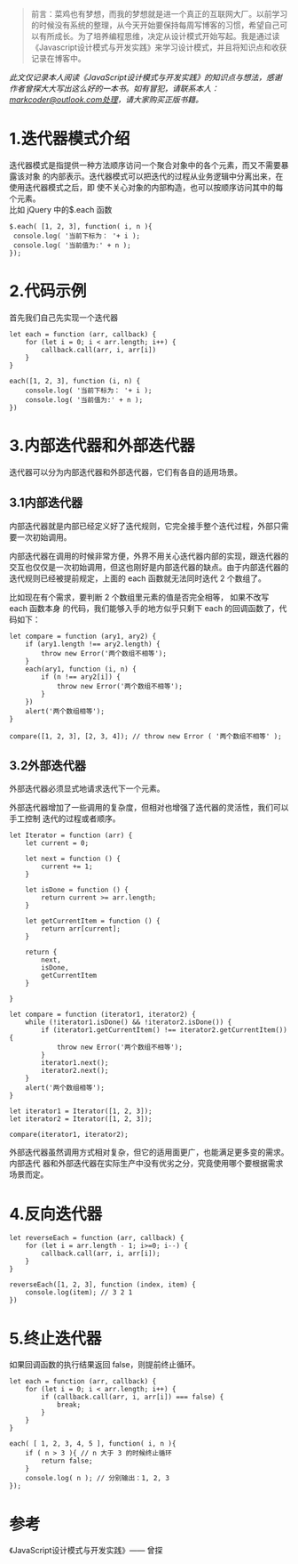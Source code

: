 >前言：菜鸡也有梦想，而我的梦想就是进一个真正的互联网大厂。以前学习的时候没有系统的整理，从今天开始要保持每周写博客的习惯，希望自己可以有所成长。为了培养编程思维，决定从设计模式开始写起。我是通过读《Javascript设计模式与开发实践》来学习设计模式，并且将知识点和收获记录在博客中。


<em>此文仅记录本人阅读《JavaScript设计模式与开发实践》的知识点与想法，感谢作者曾探大大写出这么好的一本书。如有冒犯，请联系本人：markcoder@outlook.com处理，请大家购买正版书籍。</em>
<h1>1.迭代器模式介绍</h1>
迭代器模式是指提供一种方法顺序访问一个聚合对象中的各个元素，而又不需要暴露该对象
的内部表示。迭代器模式可以把迭代的过程从业务逻辑中分离出来，在使用迭代器模式之后，即
使不关心对象的内部构造，也可以按顺序访问其中的每个元素。
<br>
比如 jQuery 中的$.each 函数

```
$.each( [1, 2, 3], function( i, n ){ 
 console.log( '当前下标为： '+ i ); 
 console.log( '当前值为:' + n ); 
});
```
<h1>2.代码示例</h1>
首先我们自己先实现一个迭代器

```
let each = function (arr, callback) {
    for (let i = 0; i < arr.length; i++) {
        callback.call(arr, i, arr[i])
    }
}

each([1, 2, 3], function (i, n) {
    console.log( '当前下标为： '+ i ); 
    console.log( '当前值为:' + n ); 
})
```
<h1>3.内部迭代器和外部迭代器</h1>
迭代器可以分为内部迭代器和外部迭代器，它们有各自的适用场景。
<h2>3.1内部迭代器</h2>
内部迭代器就是内部已经定义好了迭代规则，它完全接手整个迭代过程，外部只需要一次初始调用。

内部迭代器在调用的时候非常方便，外界不用关心迭代器内部的实现，跟迭代器的交互也仅仅是一次初始调用，但这也刚好是内部迭代器的缺点。由于内部迭代器的迭代规则已经被提前规定，上面的 each 函数就无法同时迭代 2 个数组了。

比如现在有个需求，要判断 2 个数组里元素的值是否完全相等， 如果不改写 each 函数本身
的代码，我们能够入手的地方似乎只剩下 each 的回调函数了，代码如下：


```
let compare = function (ary1, ary2) {
    if (ary1.length !== ary2.length) {
        throw new Error('两个数组不相等');
    }
    each(ary1, function (i, n) {
        if (n !== ary2[i]) {
            throw new Error('两个数组不相等');
        }
    })
    alert('两个数组相等');
}

compare([1, 2, 3], [2, 3, 4]); // throw new Error ( '两个数组不相等' );
```
<h2>3.2外部迭代器</h2>
外部迭代器必须显式地请求迭代下一个元素。


外部迭代器增加了一些调用的复杂度，但相对也增强了迭代器的灵活性，我们可以手工控制
迭代的过程或者顺序。


```
let Iterator = function (arr) {
    let current = 0;
    
    let next = function () {
        current += 1;
    }
    
    let isDone = function () {
        return current >= arr.length;
    }
    
    let getCurrentItem = function () {
        return arr[current];
    }
    
    return {
        next,
        isDone,
        getCurrentItem
    }

}

let compare = function (iterator1, iterator2) {
    while (!iterator1.isDone() && !iterator2.isDone()) {
        if (iterator1.getCurrentItem() !== iterator2.getCurrentItem()) {
            throw new Error('两个数组不相等');
        }
        iterator1.next();
        iterator2.next();
    }
    alert('两个数组相等');
}

let iterator1 = Iterator([1, 2, 3]);
let iterator2 = Iterator([1, 2, 3]);

compare(iterator1, iterator2);
```
外部迭代器虽然调用方式相对复杂，但它的适用面更广，也能满足更多变的需求。内部迭代
器和外部迭代器在实际生产中没有优劣之分，究竟使用哪个要根据需求场景而定。
<h1>4.反向迭代器</h1>

```
let reverseEach = function (arr, callback) {
    for (let i = arr.length - 1; i>=0; i--) {
        callback.call(arr, i, arr[i]);
    }
}

reverseEach([1, 2, 3], function (index, item) {
    console.log(item); // 3 2 1
})
```
<h1>5.终止迭代器</h1>
如果回调函数的执行结果返回 false，则提前终止循环。

```
let each = function (arr, callback) {
    for (let i = 0; i < arr.length; i++) {
        if (callback.call(arr, i, arr[i]) === false) {
            break;
        }
    }
}

each( [ 1, 2, 3, 4, 5 ], function( i, n ){ 
    if ( n > 3 ){ // n 大于 3 的时候终止循环
        return false; 
    } 
    console.log( n ); // 分别输出：1, 2, 3 
});
```
<h1>参考</h1>
《JavaScript设计模式与开发实践》—— 曾探